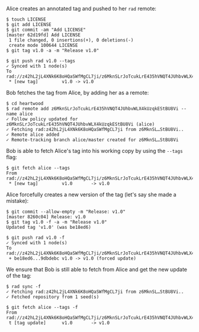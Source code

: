 Alice creates an annotated tag and pushed to her `rad` remote:

``` ~alice
$ touch LICENSE
$ git add LICENSE
$ git commit -am "Add LICENSE"
[master 62d19fd] Add LICENSE
 1 file changed, 0 insertions(+), 0 deletions(-)
 create mode 100644 LICENSE
$ git tag v1.0 -a -m "Release v1.0"
```

``` ~alice (stderr)
$ git push rad v1.0 --tags
✓ Synced with 1 node(s)
To rad://z42hL2jL4XNk6K8oHQaSWfMgCL7ji/z6MknSLrJoTcukLrE435hVNQT4JUhbvWLX4kUzqkEStBU8Vi
 * [new tag]         v1.0 -> v1.0
```

Bob fetches the tag from Alice, by adding her as a remote:

``` ~bob
$ cd heartwood
$ rad remote add z6MknSLrJoTcukLrE435hVNQT4JUhbvWLX4kUzqkEStBU8Vi --name alice
✓ Follow policy updated for z6MknSLrJoTcukLrE435hVNQT4JUhbvWLX4kUzqkEStBU8Vi (alice)
✓ Fetching rad:z42hL2jL4XNk6K8oHQaSWfMgCL7ji from z6MknSL…StBU8Vi..
✓ Remote alice added
✓ Remote-tracking branch alice/master created for z6MknSL…StBU8Vi
```

Bob is able to fetch Alice's tag into his working copy by using the
`--tags` flag:

``` ~bob (stderr)
$ git fetch alice --tags
From rad://z42hL2jL4XNk6K8oHQaSWfMgCL7ji/z6MknSLrJoTcukLrE435hVNQT4JUhbvWLX4kUzqkEStBU8Vi
 * [new tag]         v1.0       -> v1.0
```

Alice forcefully creates a new version of the tag (let's say she made
a mistake):

``` ~alice
$ git commit --allow-empty -m "Release: v1.0"
[master 8260c04] Release: v1.0
$ git tag v1.0 -f -a -m "Release v1.0"
Updated tag 'v1.0' (was be18ed6)
```

``` ~alice (stderr)
$ git push rad v1.0 -f
✓ Synced with 1 node(s)
To rad://z42hL2jL4XNk6K8oHQaSWfMgCL7ji/z6MknSLrJoTcukLrE435hVNQT4JUhbvWLX4kUzqkEStBU8Vi
 + be18ed6...9dbdebc v1.0 -> v1.0 (forced update)
```

We ensure that Bob is still able to fetch from Alice and get the new
update of the tag:

``` ~bob
$ rad sync -f
✓ Fetching rad:z42hL2jL4XNk6K8oHQaSWfMgCL7ji from z6MknSL…StBU8Vi..
✓ Fetched repository from 1 seed(s)
```

``` ~bob (stderr)
$ git fetch alice --tags -f
From rad://z42hL2jL4XNk6K8oHQaSWfMgCL7ji/z6MknSLrJoTcukLrE435hVNQT4JUhbvWLX4kUzqkEStBU8Vi
 t [tag update]      v1.0       -> v1.0
```
